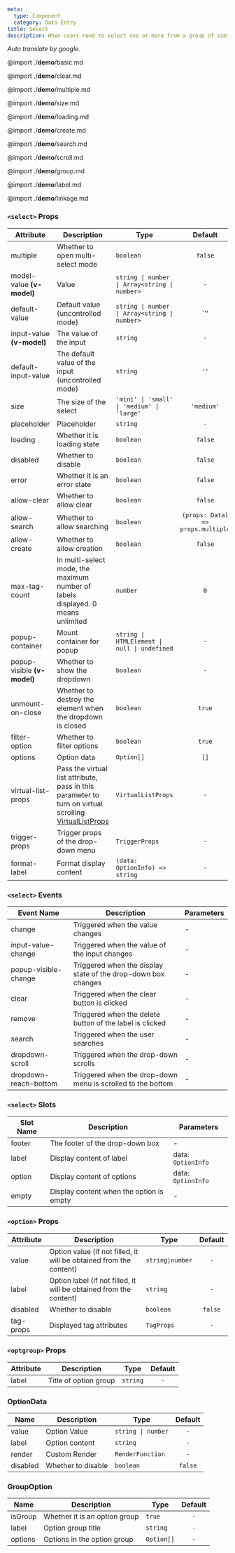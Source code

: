 ```yaml
meta:
  type: Component
  category: Data Entry
title: Select
description: When users need to select one or more from a group of similar data, they can use the drop-down selector, click and select the corresponding item.
```

*Auto translate by google.*

@import ./__demo__/basic.md

@import ./__demo__/clear.md

@import ./__demo__/multiple.md

@import ./__demo__/size.md

@import ./__demo__/loading.md

@import ./__demo__/create.md

@import ./__demo__/search.md

@import ./__demo__/scroll.md

@import ./__demo__/group.md

@import ./__demo__/label.md

@import ./__demo__/linkage.md


### `<select>` Props

|Attribute|Description|Type|Default|
|---|---|---|:---:|
|multiple|Whether to open multi-select mode|`boolean`|`false`|
|model-value **(v-model)**|Value|`string \| number \| Array<string \| number>`|`-`|
|default-value|Default value (uncontrolled mode)|`string \| number \| Array<string \| number>`|`'' | []`|
|input-value **(v-model)**|The value of the input|`string`|`-`|
|default-input-value|The default value of the input (uncontrolled mode)|`string`|`''`|
|size|The size of the select|`'mini' \| 'small' \| 'medium' \| 'large'`|`'medium'`|
|placeholder|Placeholder|`string`|`-`|
|loading|Whether it is loading state|`boolean`|`false`|
|disabled|Whether to disable|`boolean`|`false`|
|error|Whether it is an error state|`boolean`|`false`|
|allow-clear|Whether to allow clear|`boolean`|`false`|
|allow-search|Whether to allow searching|`boolean`|`(props: Data) => props.multiple`|
|allow-create|Whether to allow creation|`boolean`|`false`|
|max-tag-count|In multi-select mode, the maximum number of labels displayed. 0 means unlimited|`number`|`0`|
|popup-container|Mount container for popup|`string \| HTMLElement \| null \| undefined`|`-`|
|popup-visible **(v-model)**|Whether to show the dropdown|`boolean`|`-`|
|unmount-on-close|Whether to destroy the element when the dropdown is closed|`boolean`|`true`|
|filter-option|Whether to filter options|`boolean`|`true`|
|options|Option data|`Option[]`|`[]`|
|virtual-list-props|Pass the virtual list attribute, pass in this parameter to turn on virtual scrolling [VirtualListProps](#virtuallistprops)|`VirtualListProps`|`-`|
|trigger-props|Trigger props of the drop-down menu|`TriggerProps`|`-`|
|format-label|Format display content|`(data: OptionInfo) => string`|`-`|
### `<select>` Events

|Event Name|Description|Parameters|
|---|---|---|
|change|Triggered when the value changes|-|
|input-value-change|Triggered when the value of the input changes|-|
|popup-visible-change|Triggered when the display state of the drop-down box changes|-|
|clear|Triggered when the clear button is clicked|-|
|remove|Triggered when the delete button of the label is clicked|-|
|search|Triggered when the user searches|-|
|dropdown-scroll|Triggered when the drop-down scrolls|-|
|dropdown-reach-bottom|Triggered when the drop-down menu is scrolled to the bottom|-|
### `<select>` Slots

|Slot Name|Description|Parameters|
|---|---|---|
|footer|The footer of the drop-down box|-|
|label|Display content of label|data: `OptionInfo`|
|option|Display content of options|data: `OptionInfo`|
|empty|Display content when the option is empty|-|




### `<option>` Props

|Attribute|Description|Type|Default|
|---|---|---|:---:|
|value|Option value (if not filled, it will be obtained from the content)|`string\|number`|`-`|
|label|Option label (if not filled, it will be obtained from the content)|`string`|`-`|
|disabled|Whether to disable|`boolean`|`false`|
|tag-props|Displayed tag attributes|`TagProps`|`-`|




### `<optgroup>` Props

|Attribute|Description|Type|Default|
|---|---|---|:---:|
|label|Title of option group|`string`|`-`|




### OptionData

|Name|Description|Type|Default|
|---|---|---|:---:|
|value|Option Value|`string \| number`|`-`|
|label|Option content|`string`|`-`|
|render|Custom Render|`RenderFunction`|`-`|
|disabled|Whether to disable|`boolean`|`false`|



### GroupOption

|Name|Description|Type|Default|
|---|---|---|:---:|
|isGroup|Whether it is an option group|`true`|`-`|
|label|Option group title|`string`|`-`|
|options|Options in the option group|`Option[]`|`-`|


